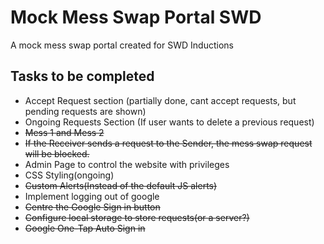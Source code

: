 # Mock Mess Swap Portal SWD

A mock mess swap portal created for SWD Inductions 

## Tasks to be completed
* Accept Request section (partially done, cant accept requests, but pending requests are shown)
* Ongoing Requests Section (If user wants to delete a previous request)
* ~~Mess 1 and Mess 2~~
* ~~If the Receiver sends a request to the Sender, the mess swap request will be blocked.~~
* Admin Page to control the website with privileges
* CSS Styling(ongoing)
* ~~Custom Alerts(Instead of the default JS alerts)~~
* Implement logging out of google
* ~~Centre the Google Sign in button~~
* ~~Configure local storage to store requests(or a server?)~~
* ~~Google One-Tap Auto Sign in~~
